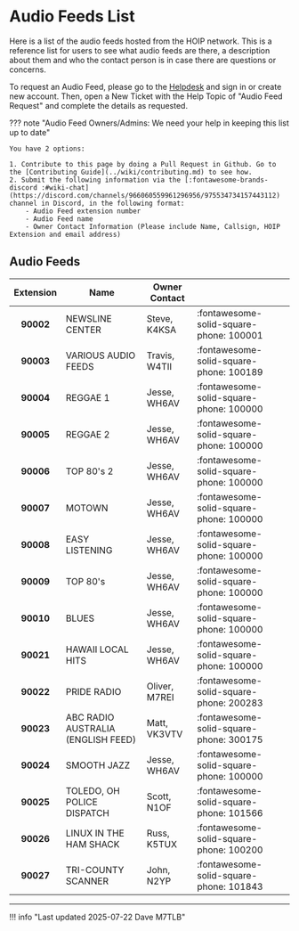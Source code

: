 # Audio Feeds List

Here is a list of the audio feeds hosted from the HOIP network. This is a reference list for users to see what audio feeds are there, a description about them and who the contact person is in case there are questions or concerns.

To request an Audio Feed, please go to the [Helpdesk](https://helpdesk.hamsoverip.com/osticket/) and sign in or create new account.  Then, open a New Ticket with the Help Topic of "Audio Feed Request" and complete the details as requested.

??? note "Audio Feed Owners/Admins: We need your help in keeping this list up to date"

    You have 2 options:

    1. Contribute to this page by doing a Pull Request in Github. Go to the [Contributing Guide](../wiki/contributing.md) to see how.
    2. Submit the following information via the [:fontawesome-brands-discord :#wiki-chat](https://discord.com/channels/966060559961296956/975534734157443112) channel in Discord, in the following format:
        - Audio Feed extension number
        - Audio Feed name
        - Owner Contact Information (Please include Name, Callsign, HOIP Extension and email address)

## Audio Feeds

| Extension | Name                                | Owner Contact | &nbsp;                                  |
| :-------: | ----------------------------------- | ------------- | --------------------------------------- |
| **90002** | NEWSLINE CENTER                     | Steve, K4KSA  | :fontawesome-solid-square-phone: 100001 |
| **90003** | VARIOUS AUDIO FEEDS                 | Travis, W4TII | :fontawesome-solid-square-phone: 100189 |
| **90004** | REGGAE 1                            | Jesse, WH6AV  | :fontawesome-solid-square-phone: 100000 |
| **90005** | REGGAE 2                            | Jesse, WH6AV  | :fontawesome-solid-square-phone: 100000 |
| **90006** | TOP 80's 2                          | Jesse, WH6AV  | :fontawesome-solid-square-phone: 100000 |
| **90007** | MOTOWN                              | Jesse, WH6AV  | :fontawesome-solid-square-phone: 100000 |
| **90008** | EASY LISTENING                      | Jesse, WH6AV  | :fontawesome-solid-square-phone: 100000 |
| **90009** | TOP 80's                            | Jesse, WH6AV  | :fontawesome-solid-square-phone: 100000 |
| **90010** | BLUES                               | Jesse, WH6AV  | :fontawesome-solid-square-phone: 100000 |
| **90021** | HAWAII LOCAL HITS                   | Jesse, WH6AV  | :fontawesome-solid-square-phone: 100000 |
| **90022** | PRIDE RADIO                         | Oliver, M7REI | :fontawesome-solid-square-phone: 200283 |
| **90023** | ABC RADIO AUSTRALIA (ENGLISH FEED)  | Matt, VK3VTV  | :fontawesome-solid-square-phone: 300175 |
| **90024** | SMOOTH JAZZ                         | Jesse, WH6AV  | :fontawesome-solid-square-phone: 100000 |
| **90025** | TOLEDO, OH POLICE DISPATCH          | Scott, N1OF   | :fontawesome-solid-square-phone: 101566 |
| **90026** | LINUX IN THE HAM SHACK              | Russ, K5TUX   | :fontawesome-solid-square-phone: 100200 |
| **90027** | TRI-COUNTY SCANNER                  | John, N2YP    | :fontawesome-solid-square-phone: 101843 |

---

!!! info "Last updated 2025-07-22 Dave M7TLB"

